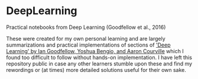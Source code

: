# DeepLearning
Practical notebooks from Deep Learning (Goodfellow et al., 2016)

These were created for my own personal learning and are largely summarizations and practical implementations of sections of ['Deep Learning' by Ian Goodfellow, Yoshua Bengio, and Aaron Courville](https://www.deeplearningbook.org/) which I found too difficult to follow without hands-on implementation. I have left this repository public in case any other learners stumble upon these and find my rewordings or (at times) more detailed solutions useful for their own sake. 
